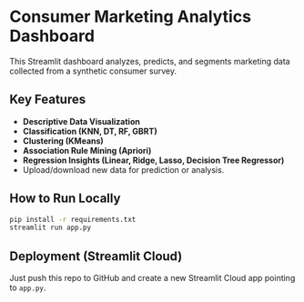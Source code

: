 # Consumer Marketing Analytics Dashboard

This Streamlit dashboard analyzes, predicts, and segments marketing data collected from a synthetic consumer survey.

## Key Features
- **Descriptive Data Visualization**
- **Classification (KNN, DT, RF, GBRT)**
- **Clustering (KMeans)**
- **Association Rule Mining (Apriori)**
- **Regression Insights (Linear, Ridge, Lasso, Decision Tree Regressor)**
- Upload/download new data for prediction or analysis.

## How to Run Locally
```bash
pip install -r requirements.txt
streamlit run app.py
```

## Deployment (Streamlit Cloud)
Just push this repo to GitHub and create a new Streamlit Cloud app pointing to `app.py`.
